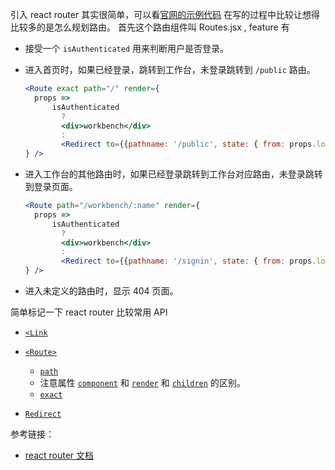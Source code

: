 引入 react router 其实很简单，可以看[官网的示例代码](https://reacttraining.com/react-router/web/example/basic)
在写的过程中比较让想得比较多的是怎么规划路由。
首先这个路由组件叫 Routes.jsx , feature 有

- 接受一个 `isAuthenticated` 用来判断用户是否登录。

- 进入首页时，如果已经登录，跳转到工作台，未登录跳转到 `/public` 路由。

  ```jsx
  <Route exact path="/" render={
  	props =>
  		isAuthenticated
          ?
          <div>workbench</div>
          :
          <Redirect to={{pathname: '/public', state: { from: props.location}}}/>
  } />
  ```

- 进入工作台的其他路由时，如果已经登录跳转到工作台对应路由，未登录跳转到登录页面。

  ```jsx
  <Route path="/workbench/:name" render={
  	props =>
  		isAuthenticated
          ?
          <div>workbench</div>
          :
          <Redirect to={{pathname: '/signin', state: { from: props.location}}}/>
  } />
  ```

- 进入未定义的路由时，显示 404 页面。

简单标记一下 react router 比较常用 API

- [`<Link`](https://reacttraining.com/react-router/web/api/Link)

- [`<Route>`](https://reacttraining.com/react-router/web/api/Route)
  - [`path`](https://reacttraining.com/react-router/web/api/Route/path-string)
  - 注意属性 [`component`](https://reacttraining.com/react-router/web/api/Route/component) 和 [`render`](https://reacttraining.com/react-router/web/api/Route/render-func) 和 [`children`](https://reacttraining.com/react-router/web/api/Route/children-func) 的区别。
  - [`exact`](https://reacttraining.com/react-router/web/api/Route/exact-bool)
- [`Redirect`](https://reacttraining.com/react-router/web/api/Redirect)

参考链接：

- [react router 文档](https://reacttraining.com/react-router/web/guides/philosophy)




